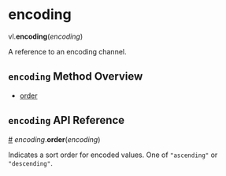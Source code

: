 # encoding

vl.<b>encoding</b>(<em>encoding</em>)

A reference to an encoding channel.

## <code>encoding</code> Method Overview

* <a href="#order">order</a>

## <code>encoding</code> API Reference

<a id="order" href="#order">#</a>
<em>encoding</em>.<b>order</b>(<em>encoding</em>)

Indicates a sort order for encoded values. One of `"ascending"` or `"descending"`.

